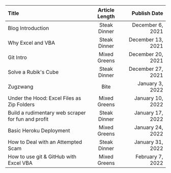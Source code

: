 <!-- Bite, Mixed Greens, Steak Dinner  -->

| Title                                              | Article Length |      Publish Date |
| :------------------------------------------------- | :------------: | ----------------: |
| Blog Introduction                                  |  Steak Dinner  |  December 6, 2021 |
| Why Excel and VBA                                  |  Steak Dinner  | December 13, 2021 |
| Git Intro                                          |  Mixed Greens  | December 20, 2021 |
| Solve a Rubik's Cube                               |  Steak Dinner  | December 27, 2021 |
| Zugzwang                                           |      Bite      |   January 3, 2022 |
| Under the Hood: Excel Files as Zip Folders         |  Mixed Greens  |  January 10, 2022 |
| Build a rudimentary web scraper for fun and profit |  Steak Dinner  |  January 17, 2022 |
| Basic Heroku Deployment                            |  Mixed Greens  |  January 24, 2022 |
| How to Deal with an Attempted Scam                 |  Steak Dinner  |  January 31, 2022 |
| How to use git & GitHub with Excel VBA             |  Mixed Greens  |  February 7, 2022 |
